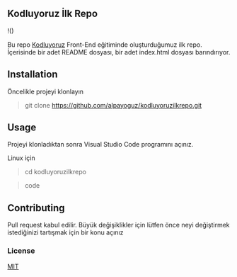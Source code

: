 ## Kodluyoruz İlk Repo


!()

Bu repo [Kodluyoruz](https://www.kodluyoruz.com)  Front-End eğitiminde oluşturduğumuz ilk repo. İçerisinde bir adet README dosyası, bir adet index.html dosyası barındırıyor.

##  Installation    

Öncelikle projeyi klonlayın 

> git clone https://github.com/alpayoguz/kodluyoruzilkrepo.git

## Usage

Projeyi klonladıktan sonra Visual Studio Code programını açınız. 

Linux için 
> cd kodluyoruzilkrepo

>code

## Contributing

Pull request kabul edilir. Büyük değişiklikler için lütfen önce neyi  değiştirmek istediğinizi tartışmak için bir konu açınız 

### License 

[MIT](https://choosealicense.com/licenses/mit/)




